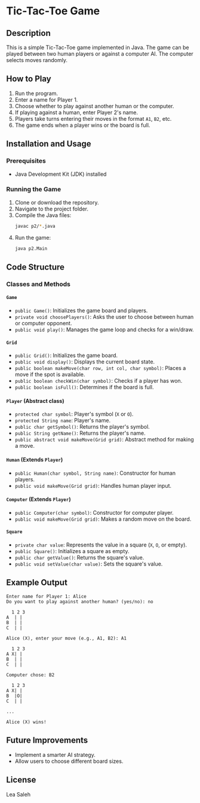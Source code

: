 
# Tic-Tac-Toe Game

## Description
This is a simple Tic-Tac-Toe game implemented in Java. The game can be played between two human players or against a computer AI. The computer selects moves randomly.


## How to Play
1. Run the program.
2. Enter a name for Player 1.
3. Choose whether to play against another human or the computer.
4. If playing against a human, enter Player 2's name.
5. Players take turns entering their moves in the format `A1`, `B2`, etc.
6. The game ends when a player wins or the board is full.

## Installation and Usage
### Prerequisites
- Java Development Kit (JDK) installed

### Running the Game
1. Clone or download the repository.
2. Navigate to the project folder.
3. Compile the Java files:
   ```sh
   javac p2/*.java
   ```
4. Run the game:
   ```sh
   java p2.Main
   ```

## Code Structure
### Classes and Methods

#### `Game`
- `public Game()`: Initializes the game board and players.
- `private void choosePlayers()`: Asks the user to choose between human or computer opponent.
- `public void play()`: Manages the game loop and checks for a win/draw.

#### `Grid`
- `public Grid()`: Initializes the game board.
- `public void display()`: Displays the current board state.
- `public boolean makeMove(char row, int col, char symbol)`: Places a move if the spot is available.
- `public boolean checkWin(char symbol)`: Checks if a player has won.
- `public boolean isFull()`: Determines if the board is full.

#### `Player` (Abstract class)
- `protected char symbol`: Player's symbol (`X` or `O`).
- `protected String name`: Player's name.
- `public char getSymbol()`: Returns the player's symbol.
- `public String getName()`: Returns the player's name.
- `public abstract void makeMove(Grid grid)`: Abstract method for making a move.

#### `Human` (Extends `Player`)
- `public Human(char symbol, String name)`: Constructor for human players.
- `public void makeMove(Grid grid)`: Handles human player input.

#### `Computer` (Extends `Player`)
- `public Computer(char symbol)`: Constructor for computer player.
- `public void makeMove(Grid grid)`: Makes a random move on the board.

#### `Square`
- `private char value`: Represents the value in a square (`X`, `O`, or empty).
- `public Square()`: Initializes a square as empty.
- `public char getValue()`: Returns the square's value.
- `public void setValue(char value)`: Sets the square's value.

## Example Output
```
Enter name for Player 1: Alice
Do you want to play against another human? (yes/no): no

  1 2 3
A  | | 
B  | | 
C  | | 

Alice (X), enter your move (e.g., A1, B2): A1

  1 2 3
A X| | 
B  | | 
C  | | 

Computer chose: B2

  1 2 3
A X| | 
B  |O| 
C  | | 

...

Alice (X) wins!
```

## Future Improvements
- Implement a smarter AI strategy.
- Allow users to choose different board sizes.

## License
Lea Saleh

